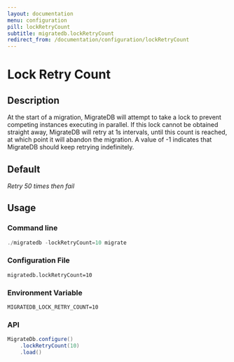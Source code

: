 ```yaml
---
layout: documentation
menu: configuration
pill: lockRetryCount
subtitle: migratedb.lockRetryCount
redirect_from: /documentation/configuration/lockRetryCount
---
```


# Lock Retry Count

## Description

At the start of a migration, MigrateDB will attempt to take a lock to prevent competing instances executing in parallel.
If this lock cannot be obtained straight away, MigrateDB will retry at 1s intervals, until this count is reached, at
which
point it will abandon the migration. A value of -1 indicates that MigrateDB should keep retrying indefinitely.

## Default

<i>Retry 50 times then fail</i>

## Usage

### Command line

```powershell
./migratedb -lockRetryCount=10 migrate
```

### Configuration File

```properties
migratedb.lockRetryCount=10
```

### Environment Variable

```properties
MIGRATEDB_LOCK_RETRY_COUNT=10
```

### API

```java
MigrateDb.configure()
    .lockRetryCount(10)
    .load()
```
